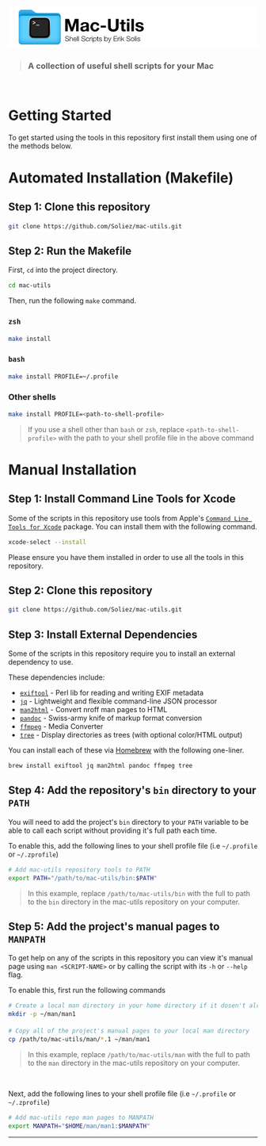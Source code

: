 ![Repo Banner](Media/Mac-Utils%20Repo%20Banner.png)

> ### A collection of useful shell scripts for your Mac


<br>

# Getting Started

To get started using the tools in this repository first install them using one of the methods below.

# Automated Installation (Makefile)

## Step 1: Clone this repository

```bash
git clone https://github.com/Soliez/mac-utils.git
```

## Step 2: Run the Makefile

First, `cd` into the project directory.

```bash
cd mac-utils
```

Then, run the following `make` command.

### `zsh`
```bash
make install
```

### `bash`
```bash
make install PROFILE=~/.profile
```

### Other shells
```bash
make install PROFILE=<path-to-shell-profile>
```

> If you use a shell other than `bash` or `zsh`, replace `<path-to-shell-profile>` with the path to your shell profile file in the above command

# Manual Installation

## Step 1: Install Command Line Tools for Xcode

Some of the scripts in this repository use tools from Apple's [`Command Line Tools for Xcode`](https://developer.apple.com/download/all/) package. You can install them with the following command.


```bash
xcode-select --install
```

Please ensure you have them installed in order to use all the tools in this repository.

## Step 2: Clone this repository

```bash
git clone https://github.com/Soliez/mac-utils.git
```

## Step 3: Install External Dependencies

Some of the scripts in this repository require you to install an external dependency to use.

These dependencies include:

- [`exiftool`](https://exiftool.org) - Perl lib for reading and writing EXIF metadata
- [`jq`](https://jqlang.github.io/jq/) - Lightweight and flexible command-line JSON processor
- [`man2html`](https://savannah.nongnu.org/projects/man2html/) - Convert nroff man pages to HTML
- [`pandoc`](https://pandoc.org/) - Swiss-army knife of markup format conversion
- [`ffmpeg`](https://ffmpeg.org/) - Media Converter
- [`tree`](https://oldmanprogrammer.net/source.php?dir=projects/tree) - Display directories as trees (with optional color/HTML output)

You can install each of these via [Homebrew](https://brew.sh) with the following one-liner.

```bash
brew install exiftool jq man2html pandoc ffmpeg tree
```

## Step 4: Add the repository's `bin` directory to your `PATH`

You will need to add the project's `bin` directory to your `PATH` variable to be able to call each script without providing it's full path each time.

To enable this, add the following lines to your shell profile file (i.e `~/.profile` or `~/.zprofile`)

```bash
# Add mac-utils repository tools to PATH
export PATH="/path/to/mac-utils/bin:$PATH"
```
> In this example, replace `/path/to/mac-utils/bin` with the full to path to the `bin` directory in the mac-utils repository on your computer.


## Step 5: Add the project's manual pages to `MANPATH`

To get help on any of the scripts in this repository you can view it's manual page using `man <SCRIPT-NAME>` or by calling the script with its `-h` or `--help` flag.

To enable this, first run the following commands 

```bash
# Create a local man directory in your home directory if it dosen't already exist
mkdir -p ~/man/man1

# Copy all of the project's manual pages to your local man directory
cp /path/to/mac-utils/man/*.1 ~/man/man1
```

> In this example, replace `/path/to/mac-utils/man` with the full to path to the `man` directory in the mac-utils repository on your computer.

<br>

Next, add the following lines to your shell profile file (i.e `~/.profile` or `~/.zprofile`)

```bash
# Add mac-utils repo man pages to MANPATH
export MANPATH="$HOME/man/man1:$MANPATH"
```

---